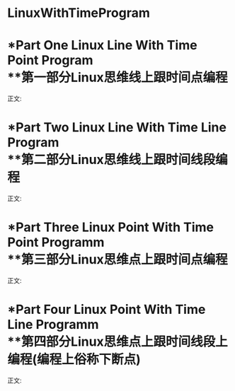 # LinuxWithTimeProgram

*Part One Linux Line With Time Point Program</br>
**第一部分Linux思维线上跟时间点编程
==========
   正文:
   




*Part Two Linux Line With Time Line Program</br>
**第二部分Linux思维线上跟时间线段编程
==========
   正文:





*Part Three Linux Point With Time Point Programm</br>
**第三部分Linux思维点上跟时间点编程
==========
   正文:





*Part Four Linux Point With Time Line Programm</br>
**第四部分Linux思维点上跟时间线段上编程(编程上俗称下断点)
==========
   正文:
   


